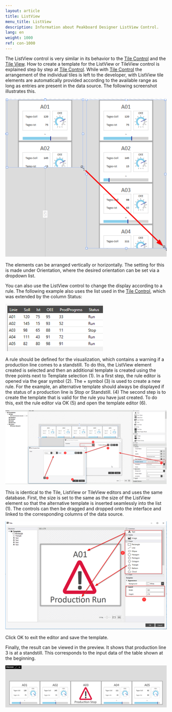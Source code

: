 ```yaml
---
layout: article
title: ListView
menu_title: ListView
description: Information about Peakboard Designer ListView Control.
lang: en
weight: 1000
ref: con-1000
---
```


The ListView control is very similar in its behavior to the [Tile Control](/controls/14-en-tilecontrol.html) and the [Tile View](/controls/11-en-tile-view.html).
How to create a template for the ListView or TileView control is explained step by step at [Tile Control](/controls/14-en-tilecontrol.html).
While with [Tile Control](/controls/14-en-tilecontrol.html) the arrangement of the individual tiles is left to the developer, with ListView tile elements are automatically provided according to the available range as long as entries are present in the data source. The following screenshot illustrates this.

![image_1](/assets/images/Controls/ListView/list1.png)

The elements can be arranged vertically or horizontally. The setting for this is made under Orientation, where the desired orientation can be set via a dropdown list. 

You can also use the ListView control to change the display according to a rule.
The following example also uses the list used in the [Tile Control](/controls/14-en-tilecontrol.html), which was extended by the column Status:

![table1](/assets/images/Controls/ListView/table1.png)

A rule should be defined for the visualization, which contains a warning if a production line comes to a standstill.
To do this, the ListView element created is selected and then an additional template is created using the three points next to Template selection (1). 
In a first step, the rule editor is opened via the gear symbol (2). The + symbol (3) is used to create a new rule. 
For the example, an alternative template should always be displayed if the status of a production line is Stop or Standstill. (4)
The second step is to create the template that is valid for the rule you have just created. To do this, exit the rule editor via OK (5) and open the template editor (6).

![image_2](/assets/images/Controls/ListView/list2.png)

This is identical to the Tile, ListView or TileView editors and uses the same database.
First, the size is set to the same as the size of the ListView element so that the alternative template is inserted seamlessly into the list (1).
The controls can then be dragged and dropped onto the interface and linked to the corresponding columns of the data source.

![image_3](/assets/images/Controls/ListView/list3.png)

Click OK to exit the editor and save the template.

Finally, the result can be viewed in the preview. It shows that production line 3 is at a standstill. This corresponds to the input data of the table shown at the beginning.

![image_4](/assets/images/Controls/ListView/list4.png)
